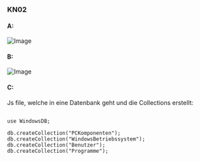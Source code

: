 ### KN02

#### A:

![Image](https://github.com/user-attachments/assets/a760347a-9773-4ce6-9281-8ab8c3ab5c20)

#### B:

![Image](https://github.com/user-attachments/assets/01ebcb88-5976-4b19-8097-687ccca088dc)



#### C:

Js file, welche in eine Datenbank geht und die Collections erstellt:
```

use WindowsDB;

db.createCollection("PCKomponenten");
db.createCollection("WindowsBetriebssystem");
db.createCollection("Benutzer");
db.createCollection("Programme");

